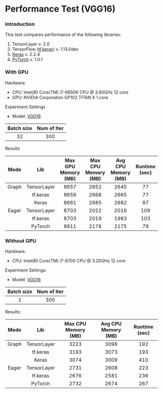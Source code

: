 # Performance Test (VGG16)

### Introduction

This test compares performance of the following libraries:
1. TensorLayer v. 2.0
2. TensorFlow ([tf.keras](https://www.tensorflow.org/api_docs/python/tf/keras)) v. 1.13.0dev
3. [Keras](https://keras.io) v. 2.2.4
4. [PyTorch](https://pytorch.org) v. 1.0.1

### With GPU

Hardware: 
- CPU: Intel(R) Core(TM) i7-6850K CPU @ 3.60GHz 12 core
- GPU: NVIDIA Corporation GP102 TITAN X 1 core

Experiment Settings
- Model: [VGG16](http://www.robots.ox.ac.uk/~vgg/research/very_deep/)


| Batch size | Num of Iter |
| :--------: | :---------: |
| 32 | 300 |


Results

| Mode | Lib | Max GPU Memory (MB) | Max CPU Memory (MB) | Avg CPU Memory (MB) | Runtime (sec) |
| :----: | :----: | :---------:| :--------: | :------: |  :------: |
| Graph | TensorLayer | 8657 | 2652 | 2645 | 77 |
|       | tf.keras    | 8659 | 2668 | 2665 | 77 |
|       | Keras       | 8661 | 2685 | 2682 | 97 |
| Eager | TensorLayer | 8703 | 2022 | 2016 | 109 |
|       | tf.keras    | 8703 | 2019 | 1983 | 103 |
|       | PyTorch     | 8911 | 2178 | 2175 | 79  |



### Without GPU

Hardware: 

- CPU: Intel(R) Core(TM) i7-8700 CPU @ 3.20GHz 12 core

Experiment Settings:

- Model: [VGG16](http://www.robots.ox.ac.uk/~vgg/research/very_deep/)

| Batch size | Num of Iter |
| :--------: | :---------: |
|     1      |     300     |

Results:

| Mode  |     Lib     | Max CPU Memory (MB) | Avg CPU Memory (MB) | Runtime (sec) |
| :---: | :---------: | :-----------------: | :-----------------: | :-----------: |
| Graph | TensorLayer |        3223         |        3096         |      192      |
|       |  tf.keras   |        3193         |        3073         |      193      |
|       |    Keras    |        3074         |        3009         |      410      |
| Eager | TensorLayer |        2731         |        2608         |      223      |
|       |  tf.keras   |        2676         |        2581         |      236      |
|       |   PyTorch   |        2732         |        2674         |      267      |

